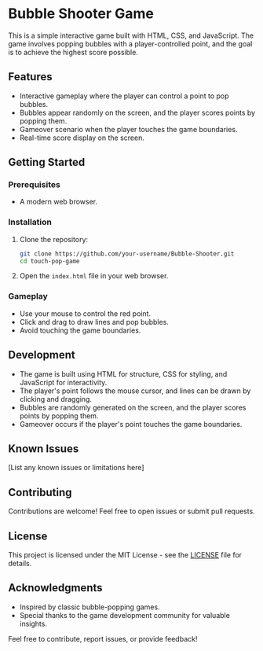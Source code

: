 # Bubble Shooter Game

This is a simple interactive game built with HTML, CSS, and JavaScript. The game involves popping bubbles with a player-controlled point, and the goal is to achieve the highest score possible.

## Features

- Interactive gameplay where the player can control a point to pop bubbles.
- Bubbles appear randomly on the screen, and the player scores points by popping them.
- Gameover scenario when the player touches the game boundaries.
- Real-time score display on the screen.

## Getting Started

### Prerequisites

- A modern web browser.

### Installation

1. Clone the repository:

    ```bash
    git clone https://github.com/your-username/Bubble-Shooter.git
    cd touch-pop-game
    ```

2. Open the `index.html` file in your web browser.

### Gameplay

- Use your mouse to control the red point.
- Click and drag to draw lines and pop bubbles.
- Avoid touching the game boundaries.

## Development

- The game is built using HTML for structure, CSS for styling, and JavaScript for interactivity.
- The player's point follows the mouse cursor, and lines can be drawn by clicking and dragging.
- Bubbles are randomly generated on the screen, and the player scores points by popping them.
- Gameover occurs if the player's point touches the game boundaries.

## Known Issues

[List any known issues or limitations here]

## Contributing

Contributions are welcome! Feel free to open issues or submit pull requests.

## License

This project is licensed under the MIT License - see the [LICENSE](LICENSE) file for details.

## Acknowledgments

- Inspired by classic bubble-popping games.
- Special thanks to the game development community for valuable insights.

Feel free to contribute, report issues, or provide feedback!
